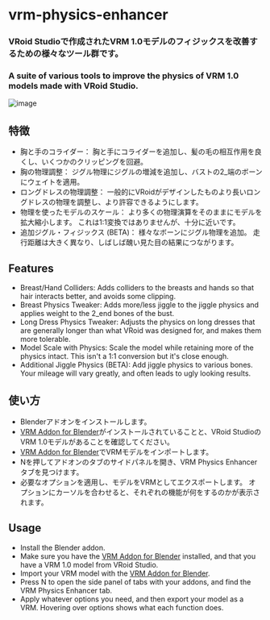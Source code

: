 # vrm-physics-enhancer

### VRoid Studioで作成されたVRM 1.0モデルのフィジックスを改善するための様々なツール群です。

### A suite of various tools to improve the physics of VRM 1.0 models made with VRoid Studio.

![image](https://github.com/user-attachments/assets/1fa961bb-986f-4a5a-9bfe-f4adaf80426b)

## 特徴
- 胸と手のコライダー： 胸と手にコライダーを追加し、髪の毛の相互作用を良くし、いくつかのクリッピングを回避。
- 胸の物理調整： ジグル物理にジグルの増減を追加し、バストの2_端のボーンにウェイトを適用。
- ロングドレスの物理調整： 一般的にVRoidがデザインしたものより長いロングドレスの物理を調整し、より許容できるようにします。
- 物理を使ったモデルのスケール： より多くの物理演算をそのままにモデルを拡大縮小します。 これは1:1変換ではありませんが、十分に近いです。
- 追加ジグル・フィジックス (BETA)： 様々なボーンにジグル物理を追加。 走行距離は大きく異なり、しばしば醜い見た目の結果につながります。

## Features
- Breast/Hand Colliders: Adds colliders to the breasts and hands so that hair interacts better, and avoids some clipping.
- Breast Physics Tweaker: Adds more/less jiggle to the jiggle physics and applies weight to the 2_end bones of the bust.
- Long Dress Physics Tweaker: Adjusts the physics on long dresses that are generally longer than what VRoid was designed for, and makes them more tolerable.
- Model Scale with Physics: Scale the model while retaining more of the physics intact. This isn't a 1:1 conversion but it's close enough.
- Additional Jiggle Physics (BETA): Add jiggle physics to various bones. Your mileage will vary greatly, and often leads to ugly looking results.

## 使い方
- Blenderアドオンをインストールします。
- [VRM Addon for Blender](https://vrm-addon-for-blender.info/en/)がインストールされていることと、VRoid StudioのVRM 1.0モデルがあることを確認してください。
- [VRM Addon for Blender](https://vrm-addon-for-blender.info/en/)でVRMモデルをインポートします。
- Nを押してアドオンのタブのサイドパネルを開き、VRM Physics Enhancerタブを見つけます。
- 必要なオプションを適用し、モデルをVRMとしてエクスポートします。 オプションにカーソルを合わせると、それぞれの機能が何をするのかが表示されます。

## Usage
- Install the Blender addon.
- Make sure you have the [VRM Addon for Blender](https://vrm-addon-for-blender.info/en/) installed, and that you have a VRM 1.0 model from VRoid Studio.
- Import your VRM model with the [VRM Addon for Blender](https://vrm-addon-for-blender.info/en/).
- Press N to open the side panel of tabs with your addons, and find the VRM Physics Enhancer tab.
- Apply whatever options you need, and then export your model as a VRM. Hovering over options shows what each function does.
